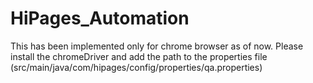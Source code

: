 # HiPages_Automation

This has been implemented only for chrome browser as of now.
Please install the chromeDriver and add the path to the properties file (src/main/java/com/hipages/config/properties/qa.properties)
